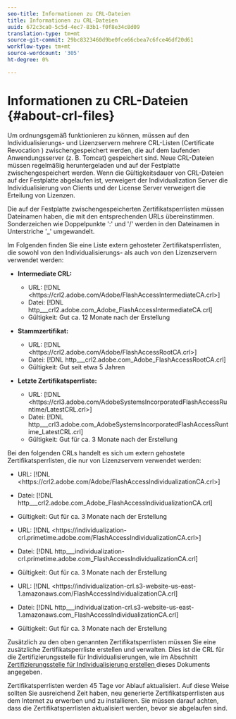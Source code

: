 ```yaml
---
seo-title: Informationen zu CRL-Dateien
title: Informationen zu CRL-Dateien
uuid: 672c3ca0-5c5d-4ec7-83b1-f0f8e34c8d09
translation-type: tm+mt
source-git-commit: 29bc8323460d9be0fce66cbea7c6fce46df20d61
workflow-type: tm+mt
source-wordcount: '305'
ht-degree: 0%

---
```



# Informationen zu CRL-Dateien {#about-crl-files}

Um ordnungsgemäß funktionieren zu können, müssen auf den Individualisierungs- und Lizenzservern mehrere CRL-Listen (Certificate Revocation ) zwischengespeichert werden, die auf dem laufenden Anwendungsserver (z. B. Tomcat) gespeichert sind. Neue CRL-Dateien müssen regelmäßig heruntergeladen und auf der Festplatte zwischengespeichert werden. Wenn die Gültigkeitsdauer von CRL-Dateien auf der Festplatte abgelaufen ist, verweigert der Individualization Server die Individualisierung von Clients und der License Server verweigert die Erteilung von Lizenzen.

Die auf der Festplatte zwischengespeicherten Zertifikatsperrlisten müssen Dateinamen haben, die mit den entsprechenden URLs übereinstimmen. Sonderzeichen wie Doppelpunkte &#39;:&#39; und &#39;/&#39; werden in den Dateinamen in Unterstriche &#39;_&#39; umgewandelt.

Im Folgenden finden Sie eine Liste extern gehosteter Zertifikatsperrlisten, die sowohl von den Individualisierungs- als auch von den Lizenzservern verwendet werden:

* **Intermediate CRL:**

   * URL: [!DNL <ht<span></span>tps://crl2.adobe.com/Adobe/FlashAccessIntermediateCA.crl>]
   * Datei: [!DNL http___crl2.adobe.com_Adobe_FlashAccessIntermediateCA.crl]
   * Gültigkeit: Gut ca. 12 Monate nach der Erstellung

* **Stammzertifikat:**

   * URL: [!DNL <ht<span></span>tps://crl2.adobe.com/Adobe/FlashAccessRootCA.crl>]
   * Datei: [!DNL http___crl2.adobe.com_Adobe_FlashAccessRootCA.crl]
   * Gültigkeit: Gut seit etwa 5 Jahren

* **Letzte Zertifikatsperrliste:**

   * URL: [!DNL <ht<span></span>tps://crl3.adobe.com/AdobeSystemsIncorporatedFlashAccessRuntime/LatestCRL.crl>]
   * Datei: [!DNL http___crl3.adobe.com_AdobeSystemsIncorporatedFlashAccessRuntime_LatestCRL.crl]
   * Gültigkeit: Gut für ca. 3 Monate nach der Erstellung

Bei den folgenden CRLs handelt es sich um extern gehostete Zertifikatsperrlisten, die nur von Lizenzservern verwendet werden:

* URL: [!DNL <ht<span></span>tps://crl2.adobe.com/Adobe/FlashAccessIndividualizationCA.crl>]
* Datei: [!DNL http___crl2.adobe.com_Adobe_FlashAccessIndividualizationCA.crl]
* Gültigkeit: Gut für ca. 3 Monate nach der Erstellung

* URL: [!DNL <ht<span></span>tps://individualization-crl.primetime.adobe.com/FlashAccessIndividualizationCA.crl>]
* Datei: [!DNL http___individualization-crl.primetime.adobe.com_FlashAccessIndividualizationCA.crl]
* Gültigkeit: Gut für ca. 3 Monate nach der Erstellung

* URL: [!DNL <ht<span></span>tps://individualization-crl.s3-website-us-east-1.amazonaws.com/FlashAccessIndividualizationCA.crl]
* Datei: [!DNL http___individualization-crl.s3-website-us-east-1.amazonaws.com_FlashAccessIndividualizationCA.crl]
* Gültigkeit: Gut für ca. 3 Monate nach der Erstellung

Zusätzlich zu den oben genannten Zertifikatsperrlisten müssen Sie eine zusätzliche Zertifikatsperrliste erstellen und verwalten. Dies ist die CRL für die Zertifizierungsstelle für Individualisierungen, wie im Abschnitt [Zertifizierungsstelle für Individualisierung erstellen ](../../../on-premises-i15n-server/server-configuration-section/server-properties/create-i15n-ca-crl.md) dieses Dokuments angegeben.

Zertifikatsperrlisten werden 45 Tage vor Ablauf aktualisiert. Auf diese Weise sollten Sie ausreichend Zeit haben, neu generierte Zertifikatsperrlisten aus dem Internet zu erwerben und zu installieren. Sie müssen darauf achten, dass die Zertifikatsperrlisten aktualisiert werden, bevor sie abgelaufen sind.
